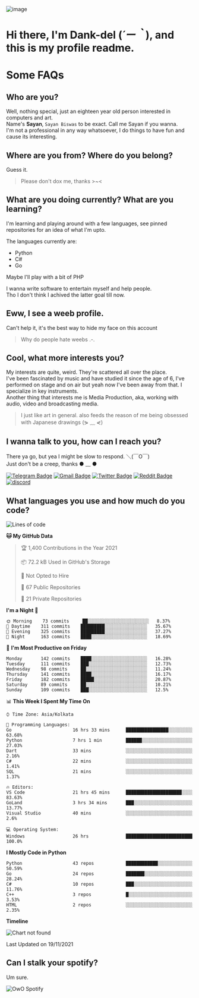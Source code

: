 ![image](https://user-images.githubusercontent.com/63096193/125182844-29f20800-e22f-11eb-8dc9-b0f2d29647bb.png)

# **Hi there, I'm Dank-del (*´ー｀*), and this is my profile readme.**
<!--  [![Profile views](https://gpvc.arturio.dev/dank-del)](https://github.com/dank-del) -->
# Some FAQs

## **Who are you?**

Well, nothing special, just an eighteen year old person interested in computers and art. \
Name's **Sayan**, `Sayan Biswas` to be exact. Call me Sayan if you wanna. \
I'm not a professional in any way whatsoever, I do things to have fun and cause its interesting.

## **Where are you from? Where do you belong?**

Guess it.
> Please don't dox me, thanks >~<

## **What are you doing currently? What are you learning?**

I'm learning and playing around with a few languages, see pinned repositories for an idea of what I'm upto.

The languages currently are:

- Python
- C#
- Go

Maybe I'll play with a bit of PHP

I wanna write software to entertain myself and help people. \
Tho I don't think I achived the latter goal till now.

## **Eww, I see a weeb profile.**

Can't help it, it's the best way to hide my face on this account
> Why do people hate weebs .-.

## **Cool, what more interests you?**

My interests are quite, weird. They're scattered all over the place. \
I've been fascinated by music and have studied it since the age of 6, I've performed on stage and on air but yeah now I've been away from that. I specialize in key instruments. \
Another thing that interests me is Media Production, aka, working with audio, video and broadcasting media.

> I just like art in general. also feeds the reason of me being obsessed with Japanese drawings (⋟ ﹏ ⋞)

## **I wanna talk to you, how can I reach you?**

There ya go, but yea I might be slow to respond. ＼(￣O￣) \
Just don't be a creep, thanks ● ﹏ ●

[![Telegram Badge](https://img.shields.io/badge/-dank_as_fuck-1ca0f1?style=flat-square&logo=telegram&logoColor=white&link=https://t.me/dank_as_fuck)](https://t.me/dank_as_fuck)
[![Gmail Badge](https://img.shields.io/badge/-chizuru@kanojo.tk-c14438?style=flat-square&logo=Gmail&logoColor=white&link=mailto:chizuru@kanojo.tk)](mailto:chizuru@kanojo.tk)
[![Twitter Badge](https://img.shields.io/twitter/follow/TheDankDel?style=social)](https://twitter.com/TheDankDel)
[![Reddit Badge](https://img.shields.io/reddit/user-karma/combined/dank_as_fuck_?style=social)](https://www.reddit.com/user/dank_as_fuck_/)
[![discord](https://discord-md-badge.vercel.app/api/shield/506536929152466945?style=social)](https://discordapp.com/users/506536929152466945)

## **What languages you use and how much do you code?**

<!--START_SECTION:waka-->
![Lines of code](https://img.shields.io/badge/From%20Hello%20World%20I%27ve%20Written-950655%20lines%20of%20code-blue)

**🐱 My GitHub Data** 

> 🏆 1,400 Contributions in the Year 2021
 > 
> 📦 72.2 kB Used in GitHub's Storage 
 > 
> 🚫 Not Opted to Hire
 > 
> 📜 67 Public Repositories 
 > 
> 🔑 21 Private Repositories  
 > 
**I'm a Night 🦉** 

```text
🌞 Morning    73 commits     ██░░░░░░░░░░░░░░░░░░░░░░░   8.37% 
🌆 Daytime    311 commits    █████████░░░░░░░░░░░░░░░░   35.67% 
🌃 Evening    325 commits    █████████░░░░░░░░░░░░░░░░   37.27% 
🌙 Night      163 commits    ████░░░░░░░░░░░░░░░░░░░░░   18.69%

```
📅 **I'm Most Productive on Friday** 

```text
Monday       142 commits    ████░░░░░░░░░░░░░░░░░░░░░   16.28% 
Tuesday      111 commits    ███░░░░░░░░░░░░░░░░░░░░░░   12.73% 
Wednesday    98 commits     ██░░░░░░░░░░░░░░░░░░░░░░░   11.24% 
Thursday     141 commits    ████░░░░░░░░░░░░░░░░░░░░░   16.17% 
Friday       182 commits    █████░░░░░░░░░░░░░░░░░░░░   20.87% 
Saturday     89 commits     ██░░░░░░░░░░░░░░░░░░░░░░░   10.21% 
Sunday       109 commits    ███░░░░░░░░░░░░░░░░░░░░░░   12.5%

```


📊 **This Week I Spent My Time On** 

```text
⌚︎ Time Zone: Asia/Kolkata

💬 Programming Languages: 
Go                       16 hrs 33 mins      ████████████████░░░░░░░░░   63.68% 
Python                   7 hrs 1 min         ██████░░░░░░░░░░░░░░░░░░░   27.03% 
Dart                     33 mins             ░░░░░░░░░░░░░░░░░░░░░░░░░   2.16% 
C#                       22 mins             ░░░░░░░░░░░░░░░░░░░░░░░░░   1.41% 
SQL                      21 mins             ░░░░░░░░░░░░░░░░░░░░░░░░░   1.37%

🔥 Editors: 
VS Code                  21 hrs 45 mins      █████████████████████░░░░   83.63% 
GoLand                   3 hrs 34 mins       ███░░░░░░░░░░░░░░░░░░░░░░   13.77% 
Visual Studio            40 mins             ░░░░░░░░░░░░░░░░░░░░░░░░░   2.6%

💻 Operating System: 
Windows                  26 hrs              █████████████████████████   100.0%

```

**I Mostly Code in Python** 

```text
Python                   43 repos            ████████████░░░░░░░░░░░░░   50.59% 
Go                       24 repos            ███████░░░░░░░░░░░░░░░░░░   28.24% 
C#                       10 repos            ███░░░░░░░░░░░░░░░░░░░░░░   11.76% 
C++                      3 repos             █░░░░░░░░░░░░░░░░░░░░░░░░   3.53% 
HTML                     2 repos             ░░░░░░░░░░░░░░░░░░░░░░░░░   2.35%

```


**Timeline**

![Chart not found](https://raw.githubusercontent.com/Dank-del/Dank-del/main/charts/bar_graph.png) 


 Last Updated on 19/11/2021
<!--END_SECTION:waka-->

## **Can I stalk your spotify?**

Um sure.

![OwO Spotify](https://spotify-recently-played-readme.vercel.app/api?user=31fdrsslnr7nvq4ytqwtw7c4rxfm&count=5)
